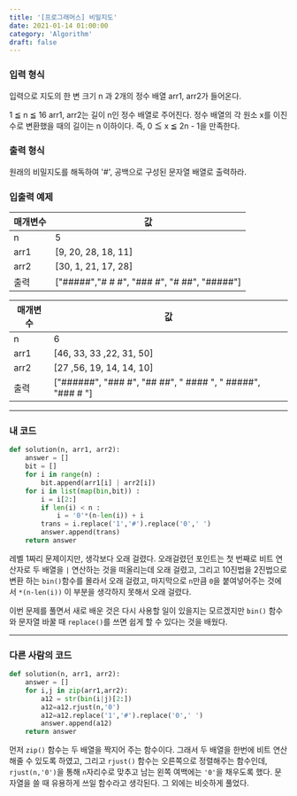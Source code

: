 ```yaml
---
title: '[프로그래머스] 비밀지도'
date: 2021-01-14 01:00:00
category: 'Algorithm'
draft: false
---
```


### 입력 형식

입력으로 지도의 한 변 크기 n 과 2개의 정수 배열 arr1, arr2가 들어온다.

1 ≦ n ≦ 16
arr1, arr2는 길이 n인 정수 배열로 주어진다.
정수 배열의 각 원소 x를 이진수로 변환했을 때의 길이는 n 이하이다. 즉, 0 ≦ x ≦ 2n - 1을 만족한다.

### 출력 형식

원래의 비밀지도를 해독하여 '#', 공백으로 구성된 문자열 배열로 출력하라.

### 입출력 예제

| 매개변수 | 값                                          |
| -------- | ------------------------------------------- |
| n        | 5                                           |
| arr1     | [9, 20, 28, 18, 11]                         |
| arr2     | [30, 1, 21, 17, 28]                         |
| 출력     | ["#####","# # #", "### #", "# ##", "#####"] |

| 매개변수 | 값                                                         |
| -------- | ---------------------------------------------------------- |
| n        | 6                                                          |
| arr1     | [46, 33, 33 ,22, 31, 50]                                   |
| arr2     | [27 ,56, 19, 14, 14, 10]                                   |
| 출력     | ["######", "### #", "## ##", " #### ", " #####", "### # "] |

---

### 내 코드

```python
def solution(n, arr1, arr2):
    answer = []
    bit = []
    for i in range(n) :
        bit.append(arr1[i] | arr2[i])
    for i in list(map(bin,bit)) :
        i = i[2:]
        if len(i) < n :
            i = '0'*(n-len(i)) + i
        trans = i.replace('1','#').replace('0',' ')
        answer.append(trans)
    return answer
```

레벨 1짜리 문제이지만, 생각보다 오래 걸렸다. 오래걸렸던 포인트는 첫 번째로 비트 연산자로 두 배열을 `|` 연산하는 것을 떠올리는데 오래 걸렸고, 그리고 10진법을 2진법으로 변환 하는 `bin()`함수를 몰라서 오래 걸렸고, 마지막으로 `n`만큼 `0`을 붙여넣어주는 것에서 `*(n-len(i))` 이 부분을 생각하지 못해서 오래 걸렸다.

이번 문제를 풀면서 새로 배운 것은 다시 사용할 일이 있을지는 모르겠지만 `bin()` 함수와 문자열 바꿀 때 `replace()`를 쓰면 쉽게 할 수 있다는 것을 배웠다.

---

### 다른 사람의 코드

```python
def solution(n, arr1, arr2):
    answer = []
    for i,j in zip(arr1,arr2):
        a12 = str(bin(i|j)[2:])
        a12=a12.rjust(n,'0')
        a12=a12.replace('1','#').replace('0',' ')
        answer.append(a12)
    return answer
```

먼저 `zip()` 함수는 두 배열을 짝지어 주는 함수이다. 그래서 두 배열을 한번에 비트 연산 해줄 수 있도록 하였고, 그리고 `rjust()` 함수는 오른쪽으로 정렬해주는 함수인데, `rjust(n,'0')`을 통해 `n`자리수로 맞추고 남는 왼쪽 여백에는 `'0'`을 채우도록 했다. 문자열을 쓸 때 유용하게 쓰일 함수라고 생각된다. 그 외에는 비슷하게 풀었다.
